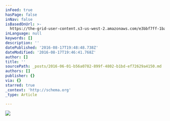 ```yaml
---
inFeed: true
hasPage: false
inNav: false
isBasedOnUrl: >-
  https://the-grid-user-content.s3-us-west-2.amazonaws.com/e3bbf7ff-1bae-45d9-892c-dfc3f1423208.jpg
inLanguage: null
keywords: []
description: ''
datePublished: '2016-08-17T19:48:48.738Z'
dateModified: '2016-08-17T19:46:41.768Z'
author: []
title: ''
sourcePath: _posts/2016-06-01-b56a0782-899f-4802-b1bd-ef72629a4150.md
authors: []
publisher: {}
via: {}
starred: true
_context: 'http://schema.org'
_type: Article

---
```

![](https://the-grid-user-content.s3-us-west-2.amazonaws.com/e3bbf7ff-1bae-45d9-892c-dfc3f1423208.jpg)